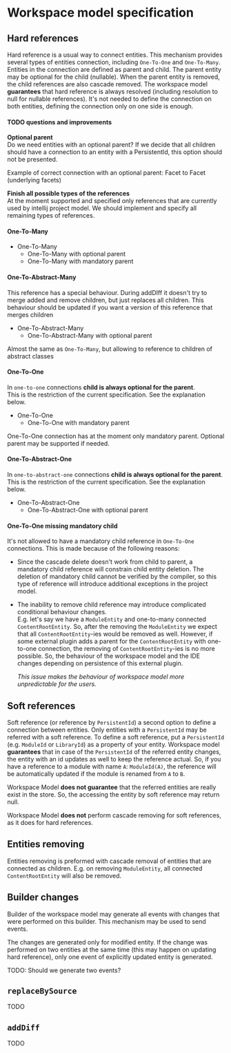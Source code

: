 # Workspace model specification

## Hard references

Hard reference is a usual way to connect entities. This mechanism provides several types of entities connection,
including `One-To-One` and `One-To-Many`. Entities in the connection are defined as parent and child.
The parent entity may be optional for the child (nullable).
When the parent entity is removed, the child references are also cascade removed. The workspace model **guarantees**
that hard reference is always resolved (including resolution to null for nullable references).
It's not needed to define the connection on both entities, defining the connection only on one side is enough.

#### TODO questions and improvements

**Optional parent**  
Do we need entities with an optional parent?
If we decide that all children should have a connection to an entity with a PersistentId,
this option should not be presented.

Example of correct connection with an optional parent: Facet to Facet (underlying facets)

**Finish all possible types of the references**  
At the moment supported and specified only references that are currently used by intellij project model.
We should implement and specify all remaining types of references.


#### One-To-Many

- One-To-Many
  - One-To-Many with optional parent
  - One-To-Many with mandatory parent

#### One-To-Abstract-Many

This reference has a special behaviour. During addDIff it doesn't try to merge added and remove children,
but just replaces all children.
This behaviour should be updated if you want a version of this reference that merges children

- One-To-Abstract-Many  
  - One-To-Abstract-Many with optional parent

Almost the same as `One-To-Many`, but allowing to reference to children of abstract classes

#### One-To-One
In `one-to-one` connections **child is always optional for the parent**.  
This is the restriction of the current specification. See the explanation below.

- One-To-One  
  - One-To-One with mandatory parent

One-To-One connection has at the moment only mandatory parent. Optional parent may be supported if needed.

#### One-To-Abstract-One
In `one-to-abstract-one` connections **child is always optional for the parent**.  
This is the restriction of the current specification. See the explanation below.

- One-To-Abstract-One  
  - One-To-Abstract-One with optional parent

#### One-To-One missing mandatory child

It's not allowed to have a mandatory child reference in `One-To-One` connections.
This is made because of the following reasons:
- Since the cascade delete doesn't work from child to parent,
  a mandatory child reference will constrain child entity deletion.
  The deletion of mandatory child cannot be verified by the compiler, so this type of reference will
  introduce additional exceptions in the project model.
- The inability to remove child reference may introduce complicated conditional behaviour changes.  
  E.g. let's say we have a `ModuleEntity` and one-to-many connected `ContentRootEntity`. So, after the removing
  the `ModuleEntity` we expect that all `ContentRootEntity`-ies would be removed as well.
  However, if some external plugin adds a parent for the `ContentRootEntity` with one-to-one connection,
  the removing of `ContentRootEntity`-ies is no more possible. So, the behaviour of the workspace model and
  the IDE changes depending on persistence of this external plugin.

  _This issue makes the behaviour of workspace model more unpredictable for the users._


## Soft references

Soft reference (or reference by `PersistentId`) a second option to define a connection between entities.
Only entities with a `PersistentId` may be referred with a soft reference. To define a soft reference,
put a `PersistentId` (e.g. `ModuleId` or `LibraryId`) as a property of your entity.
Workspace model **guarantees** that in case of the `PersistentId` of the referred entity changes, the entity
with an id updates as well to keep the reference actual. So, if you have a reference to a module with name `A`: `ModuleId(A)`,
the reference will be automatically updated if the module is renamed from `A` to `B`.

Workspace Model **does not guarantee** that the referred entities are really exist in the store.
So, the accessing the entity by soft reference may return null.

Workspace Model **does not** perform cascade removing for soft references, as it does for hard references.

## Entities removing

Entities removing is preformed with cascade removal of entities that are connected as children.
E.g. on removing `ModuleEntity`, all connected `ContentRootEntity` will also be removed.

## Builder changes

Builder of the workspace model may generate all events with changes that were performed on this builder.
This mechanism may be used to send events.

The changes are generated only for modified entity.
If the change was performed on two entities at the same time (this may happen on updating hard reference),
only one event of explicitly updated entity is generated.

TODO: Should we generate two events?

  
## `replaceBySource`

TODO

## `addDiff`

TODO
